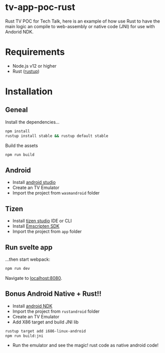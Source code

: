 # tv-app-poc-rust

Rust TV POC for Tech Talk, here is an example of how use Rust to have the
main logic an compile to web-assembly or native code (JNI) for use
with Andorid NDK.

# Requirements
 - Node.js v12 or higher
 - Rust ([rustup][rust-install])

# Installation

## Geneal

Install the dependencies...

```bash
npm install
rustup install stable && rustup default stable
```

Build the assets

```bash
npm run build
```

## Android

- Install [android studio][android-studio]
- Create an TV Emulator
- Import the project from `wasmandroid` folder

## Tizen
- Install [tizen studio][tize-studio] IDE or CLI
- Install [Emscripten SDK][emscripten-sdk]
- Import the project from `app` folder

## Run svelte app 

...then start webpack:

```bash
npm run dev
```

Navigate to [localhost:8080](http://localhost:8080).


## Bonus Android Native + Rust!!
- Install [android NDK][android-ndk]
- Import the project from `rustandroid` folder
- Create an TV Emulator
- Add X86 target and build JNI lib

```bash
rustup target add i686-linux-android
npm run build:jni
```
- Run the emulator and see the magic! rust code as native android code!

 [tize-studio]: https://developer.samsung.com/smarttv/develop/getting-started/setting-up-sdk/installing-tv-sdk.html
 [emscripten-sdk]: https://developer.samsung.com/smarttv/develop/extension-libraries/webassembly/getting-started/downloading-and-installing.html
 [android-studio]: https://developer.android.com/studio/
 [rust-install]: https://www.rust-lang.org/tools/install
 [android-ndk]: https://developer.android.com/ndk
